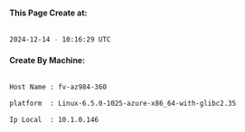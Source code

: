 
   
#### This Page Create at:

```bash

2024-12-14 - 10:16:29 UTC

```

#### Create By Machine:

```bash

Host Name : fv-az984-360

platform  : Linux-6.5.0-1025-azure-x86_64-with-glibc2.35

Ip Local  : 10.1.0.146

```

